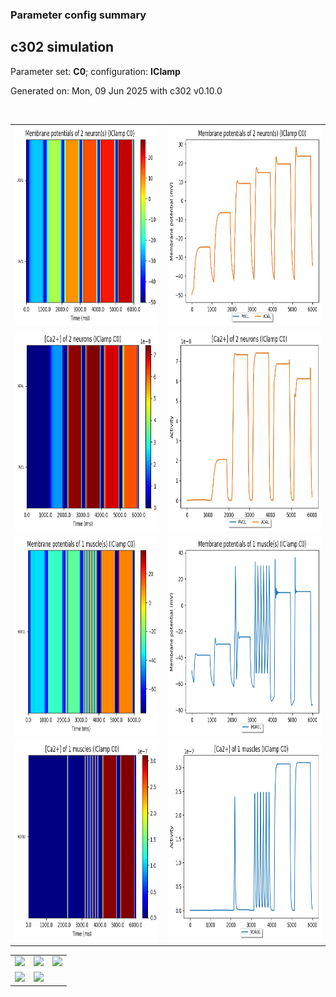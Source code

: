 ### Parameter config summary 
<h2>c302 simulation</h2>
<p>Parameter set: <b>C0</b>; configuration: <b>IClamp</b></p>
<p>Generated on: Mon, 09 Jun 2025 with c302 v0.10.0</p><br/>
<table>

<tr>
  <td><a href="images/neurons_C0_IClamp.png"><img alt=" " src="images/neurons_C0_IClamp.png" height="320"/></a></td>
  <td><a href="images/traces_neuron_IClamp_C0.png"><img alt=" " src="images/traces_neuron_IClamp_C0.png" height="320"/></a></td>
</tr>

<tr>
  <td><a href="images/neuron_activity_C0_IClamp.png"><img alt=" " src="images/neuron_activity_C0_IClamp.png" height="320"/></a></td>
  <td><a href="images/traces_neuron_activity_IClamp_C0.png"><img alt=" " src="images/traces_neuron_activity_IClamp_C0.png" height="320"/></a></td>
</tr>

<tr>
  <td><a href="images/muscles_C0_IClamp.png"><img alt=" " src="images/muscles_C0_IClamp.png" height="320"/></a></td>
  <td><a href="images/traces_muscles_IClamp_C0.png"><img alt=" " src="images/traces_muscles_IClamp_C0.png" height="320"/></a></td>
</tr>

<tr>
  <td><a href="images/muscle_activity_C0_IClamp.png"><img alt=" " src="images/muscle_activity_C0_IClamp.png" height="320"/></a></td>
  <td><a href="images/traces_muscles_activity_IClamp_C0.png"><img alt=" " src="images/traces_muscles_activity_IClamp_C0.png" height="320"/></a></td>
</tr>
</table>
<table>

<tr><td><a href="images/c302_C0_IClamp_exc_to_neurons.png"><img alt=" " src="images/c302_C0_IClamp_exc_to_neurons.png" height="320"/></a></td>

  <td><a href="images/c302_C0_IClamp_inh_to_neurons.png"><img alt=" " src="images/c302_C0_IClamp_inh_to_neurons.png" height="320"/></a></td>

  <td><a href="images/c302_C0_IClamp_elec_neurons_neurons.png"><img alt=" " src="images/c302_C0_IClamp_elec_neurons_neurons.png" height="320"/></a></td></tr>

<tr><td><a href="images/c302_C0_IClamp_exc_to_muscles.png"><img alt=" " src="images/c302_C0_IClamp_exc_to_muscles.png" height="320"/></a></td>

  <td><a href="images/c302_C0_IClamp_inh_to_muscles.png"><img alt=" " src="images/c302_C0_IClamp_inh_to_muscles.png" height="320"/></a></td></tr>
</table>
